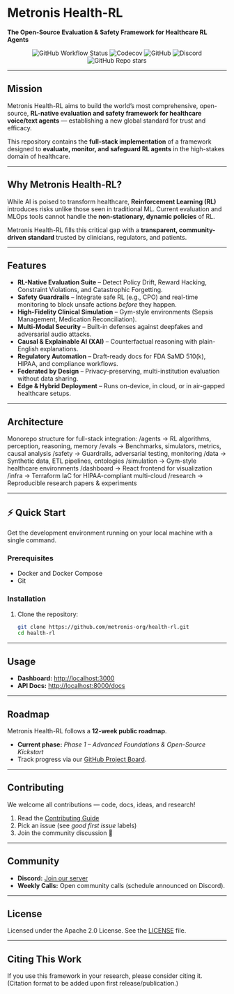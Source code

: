 # Metronis Health-RL  
**The Open-Source Evaluation & Safety Framework for Healthcare RL Agents**

<p align="center">  
  <img alt="GitHub Workflow Status" src="https://img.shields.io/github/actions/workflow/status/metronis-org/health-rl/ci.yml?branch=main&style=for-the-badge">  
  <img alt="Codecov" src="https://img.shields.io/codecov/c/github/metronis-org/health-rl?style=for-the-badge&token=YOUR_CODECOV_TOKEN">  
  <img alt="GitHub" src="https://img.shields.io/github/license/metronis-org/health-rl?style=for-the-badge">  
  <img alt="Discord" src="https://img.shields.io/discord/YOUR_DISCORD_ID?label=Join%20Community&style=for-the-badge">  
  <img alt="GitHub Repo stars" src="https://img.shields.io/github/stars/metronis-org/health-rl?style=for-the-badge">  
</p>

---

## Mission
Metronis Health-RL aims to build the world’s most comprehensive, open-source, **RL-native evaluation and safety framework for healthcare voice/text agents** — establishing a new global standard for trust and efficacy.  

This repository contains the **full-stack implementation** of a framework designed to **evaluate, monitor, and safeguard RL agents** in the high-stakes domain of healthcare.  

---

##  Why Metronis Health-RL?
While AI is poised to transform healthcare, **Reinforcement Learning (RL)** introduces risks unlike those seen in traditional ML. Current evaluation and MLOps tools cannot handle the **non-stationary, dynamic policies** of RL.  

Metronis Health-RL fills this critical gap with a **transparent, community-driven standard** trusted by clinicians, regulators, and patients.  

---

##  Features
-  **RL-Native Evaluation Suite** – Detect Policy Drift, Reward Hacking, Constraint Violations, and Catastrophic Forgetting.  
-  **Safety Guardrails** – Integrate safe RL (e.g., CPO) and real-time monitoring to block unsafe actions *before* they happen.  
-  **High-Fidelity Clinical Simulation** – Gym-style environments (Sepsis Management, Medication Reconciliation).  
-  **Multi-Modal Security** – Built-in defenses against deepfakes and adversarial audio attacks.  
-  **Causal & Explainable AI (XAI)** – Counterfactual reasoning with plain-English explanations.  
- **Regulatory Automation** – Draft-ready docs for FDA SaMD 510(k), HIPAA, and compliance workflows.  
- **Federated by Design** – Privacy-preserving, multi-institution evaluation without data sharing.  
-  **Edge & Hybrid Deployment** – Runs on-device, in cloud, or in air-gapped healthcare setups.  

---

##  Architecture
Monorepo structure for full-stack integration:
/agents       → RL algorithms, perception, reasoning, memory
/evals        → Benchmarks, simulators, metrics, causal analysis
/safety       → Guardrails, adversarial testing, monitoring
/data         → Synthetic data, ETL pipelines, ontologies
/simulation   → Gym-style healthcare environments
/dashboard    → React frontend for visualization
/infra        → Terraform IaC for HIPAA-compliant multi-cloud
/research     → Reproducible research papers & experiments


---

## ⚡ Quick Start

Get the development environment running on your local machine with a single command.

### **Prerequisites**
- Docker and Docker Compose  
- Git  

### **Installation**
1. Clone the repository:
   ```bash
   git clone https://github.com/metronis-org/health-rl.git
   cd health-rl

---
##  Usage

- **Dashboard:** [http://localhost:3000](http://localhost:3000)  
- **API Docs:** [http://localhost:8000/docs](http://localhost:8000/docs)  

---

## Roadmap

Metronis Health-RL follows a **12-week public roadmap**.  

- **Current phase:** *Phase 1 – Advanced Foundations & Open-Source Kickstart*  
- Track progress via our [GitHub Project Board](https://github.com/orgs/metronis-org/projects/YOUR_PROJECT_ID).  

---

##  Contributing

We welcome all contributions — code, docs, ideas, and research!  

1. Read the [Contributing Guide](./CONTRIBUTING.md)  
2. Pick an issue (see *good first issue* labels)  
3. Join the community discussion 🚀  

---

##  Community

- **Discord:** [Join our server]([https://discord.gg/YOUR_INVITE_LINK](https://discord.gg/eat4aak9))  
- **Weekly Calls:** Open community calls (schedule announced on Discord).  

---

##  License

Licensed under the Apache 2.0 License. See the [LICENSE](LICENSE) file.

---

##  Citing This Work

If you use this framework in your research, please consider citing it.  
(Citation format to be added upon first release/publication.)


